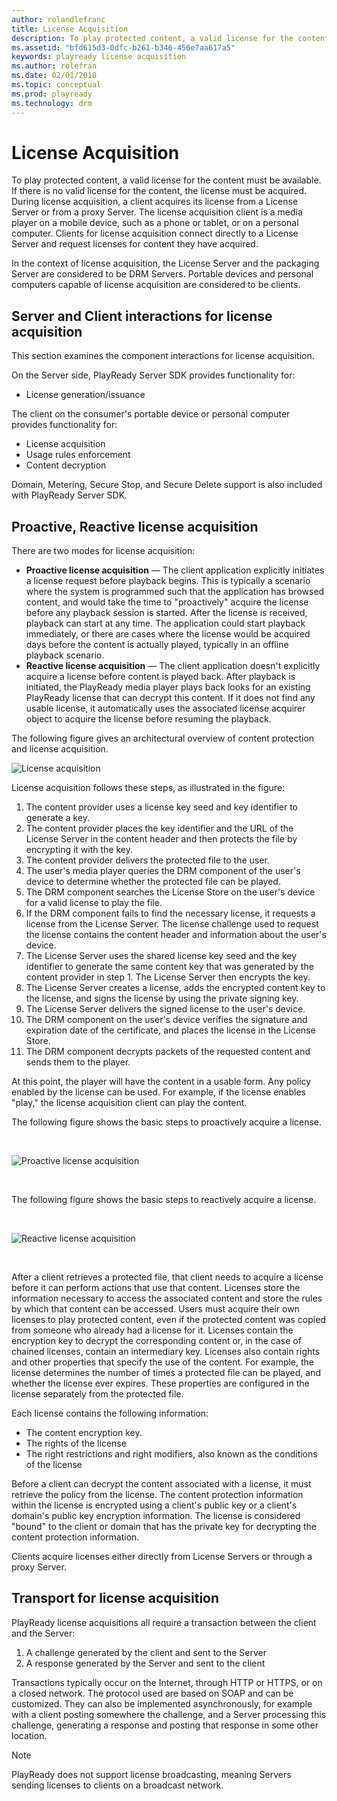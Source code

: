 ```yaml
---
author: rolandlefranc
title: License Acquisition
description: To play protected content, a valid license for the content must be available.
ms.assetid: "bfd615d3-0dfc-b261-b346-456e7aa617a5"
keywords: playready license acquisition
ms.author: rolefran
ms.date: 02/01/2018
ms.topic: conceptual
ms.prod: playready
ms.technology: drm
---
```



# License Acquisition


To play protected content, a valid license for the content must be available. If there is no valid license for the content, the license must be acquired. During license acquisition, a client acquires its license from a License Server or from a proxy Server. The license acquisition client is a media player on a mobile device, such as a phone or tablet, or on a personal computer. Clients for license acquisition connect directly to a License Server and request licenses for content they have acquired.

In the context of license acquisition, the License Server and the packaging Server are considered to be DRM Servers. Portable devices and personal computers capable of license acquisition are considered to be clients.


## Server and Client interactions for license acquisition

This section examines the component interactions for license acquisition.

On the Server side, PlayReady Server SDK provides functionality for:

   *  License generation/issuance<br/>



The client on the consumer's portable device or personal computer provides functionality for:

   *  License acquisition<br/>
   *  Usage rules enforcement<br/>
   *  Content decryption<br/>



Domain, Metering, Secure Stop, and Secure Delete support is also included with PlayReady Server SDK.

<a id="ID4EUB"></a>
<a id="proactivereactive"></a>


## Proactive, Reactive license acquisition

There are two modes for license acquisition:

   *  **Proactive license acquisition** &mdash; The client application explicitly initiates a license request before playback begins. This is typically a scenario where the system is programmed such that the application has browsed content, and would take the time to "proactively" acquire the license before any playback session is started. After the license is received, playback can start at any time. The application could start playback immediately, or there are cases where the license would be acquired days before the content is actually played, typically in an offline playback scenario.
   *  **Reactive license acquisition** &mdash; The client application doesn't explicitly acquire a license before content is played back. After playback is initiated, the PlayReady media player plays back looks for an existing PlayReady license that can decrypt this content. If it does not find any usable license, it automatically uses the associated license acquirer object to acquire the license before resuming the playback.


The following figure gives an architectural overview of content protection and license acquisition.


![License acquisition](../images/image26_13.jpg)


License acquisition follows these steps, as illustrated in the figure:

   1. The content provider uses a license key seed and key identifier to generate a key.<br/>
   1. The content provider places the key identifier and the URL of the License Server in the content header and then protects the file by encrypting it with the key.<br/>
   1. The content provider delivers the protected file to the user.<br/>
   1. The user's media player queries the DRM component of the user's device to determine whether the protected file can be played.<br/>
   1. The DRM component searches the License Store on the user's device for a valid license to play the file.<br/>
   1. If the DRM component fails to find the necessary license, it requests a license from the License Server. The license challenge used to request the license contains the content header and information about the user's device.<br/>
   1. The License Server uses the shared license key seed and the key identifier to generate the same content key that was generated by the content provider in step 1. The License Server then encrypts the key.<br/>
   1. The License Server creates a license, adds the encrypted content key to the license, and signs the license by using the private signing key.<br/>
   1. The License Server delivers the signed license to the user's device.<br/>
   1. The DRM component on the user's device verifies the signature and expiration date of the certificate, and places the license in the License Store.<br/>
   1. The DRM component decrypts packets of the requested content and sends them to the player.<br/>



At this point, the player will have the content in a usable form. Any policy enabled by the license can be used. For example, if the license enables "play," the license acquisition client can play the content.



The following figure shows the basic steps to proactively acquire a license.

&nbsp;

![Proactive license acquisition](../images/playreadyproactivela.jpg)

&nbsp;

The following figure shows the basic steps to reactively acquire a license.

&nbsp;

![Reactive license acquisition](../images/playreadyreactivela.jpg)

&nbsp;

After a client retrieves a protected file, that client needs to acquire a license before it can perform actions that use that content. Licenses store the information necessary to access the associated content and store the rules by which that content can be accessed. Users must acquire their own licenses to play protected content, even if the protected content was copied from someone who already had a license for it. Licenses contain the encryption key to decrypt the corresponding content or, in the case of chained licenses, contain an intermediary key. Licenses also contain rights and other properties that specify the use of the content. For example, the license determines the number of times a protected file can be played, and whether the license ever expires. These properties are configured in the license separately from the protected file.

Each license contains the following information:

   *  The content encryption key.
   *  The rights of the license
   *  The right restrictions and right modifiers, also known as the conditions of the license

Before a client can decrypt the content associated with a license, it must retrieve the policy from the license. The content protection information within the license is encrypted using a client's public key or a client's domain's public key encryption information. The license is considered "bound" to the client or domain that has the private key for decrypting the content protection information.

Clients acquire licenses either directly from License Servers or through a proxy Server.

## Transport for license acquisition

PlayReady license acquisitions all require a transaction between the client and the Server:
1. A challenge generated by the client and sent to the Server
2. A response generated by the Server and sent to the client

Transactions typically occur on the Internet, through HTTP or HTTPS, or on a closed network. The protocol used are based on SOAP and can be customized.
They can also be implemented asynchronously, for example with a client posting somewhere the challenge, and a Server processing this challenge, generating a response and posting that response in some other location.

> [!NOTE]
> PlayReady does not support license broadcasting, meaning Servers sending licenses to clients on a broadcast network.

